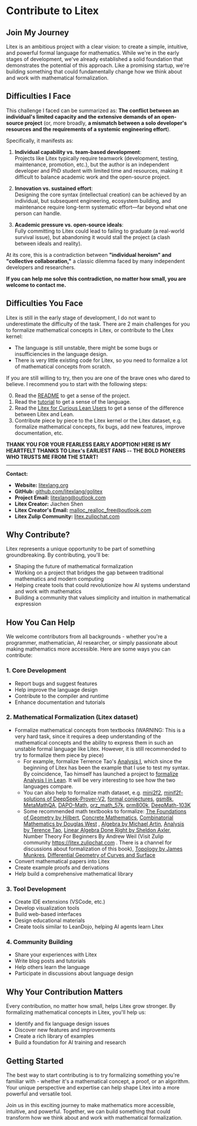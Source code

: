 # Contribute to Litex

## Join My Journey

Litex is an ambitious project with a clear vision: to create a simple, intuitive, and powerful formal language for mathematics. While we're in the early stages of development, we've already established a solid foundation that demonstrates the potential of this approach. Like a promising startup, we're building something that could fundamentally change how we think about and work with mathematical formalization.

## Difficulties I Face

This challenge I faced can be summarized as: **The conflict between an individual's limited capacity and the extensive demands of an open-source project** (or, more broadly, **a mismatch between a solo developer's resources and the requirements of a systemic engineering effort**).  

Specifically, it manifests as:  
1. **Individual capability vs. team-based development**:  
   Projects like Litex typically require teamwork (development, testing, maintenance, promotion, etc.), but the author is an independent developer and PhD student with limited time and resources, making it difficult to balance academic work and the open-source project.  

2. **Innovation vs. sustained effort**:  
   Designing the core syntax (intellectual creation) can be achieved by an individual, but subsequent engineering, ecosystem building, and maintenance require long-term systematic effort—far beyond what one person can handle.  

3. **Academic pressure vs. open-source ideals**:  
   Fully committing to Litex could lead to failing to graduate (a real-world survival issue), but abandoning it would stall the project (a clash between ideals and reality).  

At its core, this is a contradiction between **"individual heroism" and "collective collaboration,"** a classic dilemma faced by many independent developers and researchers.

**If you can help me solve this contradiction, no matter how small, you are welcome to contact me.**

## Difficulties You Face

Litex is still in the early stage of development, I do not want to underestimate the difficulty of the task. There are 2 main challenges for you to formalize mathematical concepts in Litex, or contribute to the Litex kernel:

- The language is still unstable, there might be some bugs or insufficiencies in the language design.
- There is very little existing code for Litex, so you need to formalize a lot of mathematical concepts from scratch.

If you are still willing to try, then you are one of the brave ones who dared to believe. I recommend you to start with the following steps:

0. Read the [README](../README.md) to get a sense of the project.
1. Read the [tutorial](../tutorial/tutorial.md) to get a sense of the language.
2. Read the [Litex for Curious Lean Users](../litex_for_curious_lean_users/litex_for_curious_lean_users.md) to get a sense of the difference between Litex and Lean.
3. Contribute piece by piece to the Litex kernel or the Litex dataset, e.g. formalize mathematical concepts, fix bugs, add new features, improve documentation, etc.

**THANK YOU FOR YOUR FEARLESS EARLY ADOPTION! HERE IS MY HEARTFELT THANKS TO Litex's EARLIEST FANS -- THE BOLD PIONEERS WHO TRUSTS ME FROM THE START!**

---  
**Contact:**  
- **Website:** [litexlang.org](https://litexlang.org)  
- **GitHub:** [github.com/litexlang/golitex](https://github.com/litexlang/golitex)
- **Project Email:** litexlang@outlook.com
- **Litex Creator:** Jiachen Shen
- **Litex Creator's Email:** malloc_realloc_free@outlook.com
- **Litex Zulip Community:** [litex.zulipchat.com](https://litex.zulipchat.com)

## Why Contribute?

Litex represents a unique opportunity to be part of something groundbreaking. By contributing, you'll be:
- Shaping the future of mathematical formalization
- Working on a project that bridges the gap between traditional mathematics and modern computing
- Helping create tools that could revolutionize how AI systems understand and work with mathematics
- Building a community that values simplicity and intuition in mathematical expression

## How You Can Help

We welcome contributors from all backgrounds - whether you're a programmer, mathematician, AI researcher, or simply passionate about making mathematics more accessible. Here are some ways you can contribute:

### 1. Core Development
- Report bugs and suggest features
- Help improve the language design
- Contribute to the compiler and runtime
- Enhance documentation and tutorials

### 2. Mathematical Formalization (Litex dataset)
- Formalize mathematical concepts from textbooks (WARNING: This is a very hard task, since it requires a deep understanding of the mathematical concepts and the ability to express them in such an unstable formal language like Litex. However, it is still recommended to try to formalize them piece by piece)
    - For example, formalize Terrence Tao's [Analysis I](https://tiu-edu.uz/media/books/2024/05/28/1664976801.pdf), which since the beginning of Litex has been the example that I use to test my syntax. By coincidence, Tao himself has launched a project to [formalize Analysis I in Lean](https://github.com/teorth/analysis). It will be very interesting to see how the two languages compare.
    - You can also help to formalize math dataset, e.g. [mini2f2](https://huggingface.co/datasets/cat-searcher/minif2f-lean4), [minif2f-solutions of DeepSeek-Prover-V2](https://github.com/deepseek-ai/DeepSeek-Prover-V2), [formal conjectures](https://github.com/google-deepmind/formal-conjectures), [gsm8k](https://huggingface.co/datasets/openai/gsm8k), [MetaMathQA](https://huggingface.co/datasets/meta-math/MetaMathQA), [DAPO-Math](https://huggingface.co/datasets/YouJiacheng/DAPO-Math-17k-dedup), [orz_math_57k](https://huggingface.co/datasets/Open-Reasoner-Zero/orz_math_57k_collection), [prm800k](https://huggingface.co/datasets/tasksource/PRM800K), [DeepMath-103K](https://arxiv.org/html/2504.11456v1)
    - Some recommended math textbooks to formalize: [The Foundations of Geometry by Hilbert](https://math.berkeley.edu/~wodzicki/160/Hilbert.pdf), [Concrete Mathematics](https://seriouscomputerist.atariverse.com/media/pdf/book/Concrete%20Mathematics.pdf), [Combinatorial Mathematics by Douglas West](https://dokumen.pub/combinatorial-mathematics-1107058589-9781107058583.html) , [Algebra by Michael Artin](https://gregoryberry.net/wp-content/uploads/2024/01/Artin-Algebra.pdf), [Analysis by Terence Tao](https://tiu-edu.uz/media/books/2024/05/28/1664976801.pdf), [Linear Algebra Done Right by Sheldon Axler](https://linear.axler.net/LADR4e.pdf), Number Theory For Beginners By Andrew Weil (Visit Zulip community https://litex.zulipchat.com . There is a channel for discussions about formalization of this book), [Topology by James Munkres](https://eclass.uoa.gr/modules/document/file.php/MATH707/James%20R.%20Munkres%20Topology%20%20Prentice%20Hall%2C%20Incorporated%2C%202000%20by%20James%20R.%20Munkres%20%28z-lib.org%29.pdf), [Differential Geometry of Curves and Surface](https://docenti.ing.unipi.it/griff/files/dC.pdf)
- Convert mathematical papers into Litex
- Create example proofs and derivations
- Help build a comprehensive mathematical library

### 3. Tool Development
- Create IDE extensions (VSCode, etc.)
- Develop visualization tools
- Build web-based interfaces
- Design educational materials
- Create tools similar to LeanDojo, helping AI agents learn Litex

### 4. Community Building
- Share your experiences with Litex
- Write blog posts and tutorials
- Help others learn the language
- Participate in discussions about language design

## Why Your Contribution Matters

Every contribution, no matter how small, helps Litex grow stronger. By formalizing mathematical concepts in Litex, you'll help us:
- Identify and fix language design issues
- Discover new features and improvements
- Create a rich library of examples
- Build a foundation for AI training and research

## Getting Started

The best way to start contributing is to try formalizing something you're familiar with - whether it's a mathematical concept, a proof, or an algorithm. Your unique perspective and expertise can help shape Litex into a more powerful and versatile tool.

Join us in this exciting journey to make mathematics more accessible, intuitive, and powerful. Together, we can build something that could transform how we think about and work with mathematical formalization.



